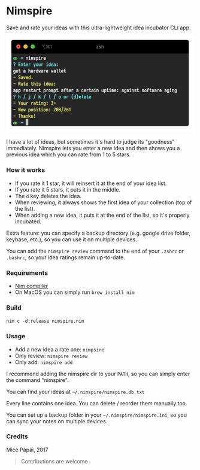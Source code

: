 # Nimspire

Save and rate your ideas with this ultra-lightweight idea incubator CLI app.

![Screenshot](screenshot.png)

I have a lot of ideas, but sometimes it's hard to judge its "goodness" immediately.
Nimspire lets you enter a new idea and then shows you a previous idea which you can rate from 1 to 5 stars.

### How it works

- If you rate it 1 star, it will reinsert it at the end of your idea list.
- If you rate it 5 stars, it puts it in the middle.
- The `d` key deletes the idea.
- When reviewing, it always shows the first idea of your collection (top of the list).
- When adding a new idea, it puts it at the end of the list, so it's properly incubated.

Extra feature: you can specify a backup directory (e.g. google drive folder, keybase, etc.), so you can use it on multiple devices. 

You can add the `nimspire review` command to the end of your `.zshrc` or `.bashrc`, so your idea ratings remain up-to-date.

### Requirements

- [Nim compiler](https://nim-lang.org/install.html)
- On MacOS you can simply run `brew install nim`

### Build

`nim c -d:release nimspire.nim`

### Usage

- Add a new idea a rate one: `nimpsire`
- Only review: `nimspire review`
- Only add: `nimspire add`

I recommend adding the nimspire dir to your `PATH`, so you can simply enter the command "nimspire".

You can find your ideas at `~/.nimspire/nimspire.db.txt`

Every line contains one idea. You can delete / reorder them manually too.

You can set up a backup folder in your `~/.nimspire/nimspire.ini`,
so you can sync your notes on multiple devices.

### Credits

Mice Pápai, 2017

> Contributions are welcome
